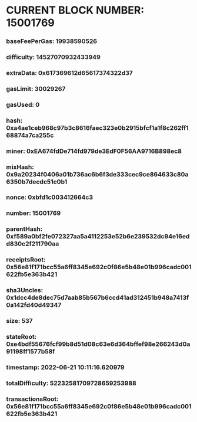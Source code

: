 # CURRENT BLOCK NUMBER: 15001769

### baseFeePerGas: 19938590526
### difficulty: 14527070932433949
### extraData: 0x617369612d65617374322d37
### gasLimit: 30029267
### gasUsed: 0
### hash: 0xa4ae1ceb968c97b3c8616faec323e0b2915bfcf1a1f8c262ff168874a7ca255c
### miner: 0xEA674fdDe714fd979de3EdF0F56AA9716B898ec8
### mixHash: 0x9a20234f0406a01b736ac6b6f3de333cec9ce864633c80a6350b7decdc51c0b1
### nonce: 0xbfd1c003412664c3
### number: 15001769
### parentHash: 0xf589a0bf2fe072327aa5a4112253e52b6e239532dc94e16edd830c2f211790aa
### receiptsRoot: 0x56e81f171bcc55a6ff8345e692c0f86e5b48e01b996cadc001622fb5e363b421
### sha3Uncles: 0x1dcc4de8dec75d7aab85b567b6ccd41ad312451b948a7413f0a142fd40d49347
### size: 537
### stateRoot: 0xe4bdf55676fcf99b8d51d08c63e6d364bffef98e266243d0a91198ff1577b58f
### timestamp: 2022-06-21 10:11:16.620979
### totalDifficulty: 52232581709728659253988
### transactionsRoot: 0x56e81f171bcc55a6ff8345e692c0f86e5b48e01b996cadc001622fb5e363b421

